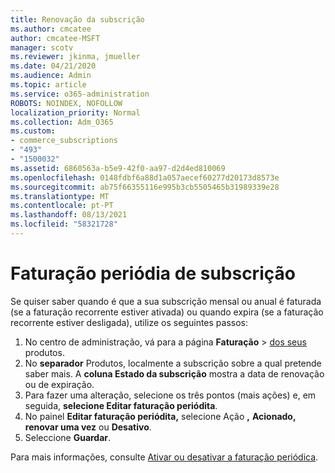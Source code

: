 ```yaml
---
title: Renovação da subscrição
ms.author: cmcatee
author: cmcatee-MSFT
manager: scotv
ms.reviewer: jkinma, jmueller
ms.date: 04/21/2020
ms.audience: Admin
ms.topic: article
ms.service: o365-administration
ROBOTS: NOINDEX, NOFOLLOW
localization_priority: Normal
ms.collection: Adm_O365
ms.custom:
- commerce_subscriptions
- "493"
- "1500032"
ms.assetid: 6860563a-b5e9-42f0-aa97-d2d4ed810069
ms.openlocfilehash: 0148fdbf6a88d1a057aecef60277d20173d8573e
ms.sourcegitcommit: ab75f66355116e995b3cb5505465b31989339e28
ms.translationtype: MT
ms.contentlocale: pt-PT
ms.lasthandoff: 08/13/2021
ms.locfileid: "58321728"
---
```

# <a name="subscription-recurring-billing"></a>Faturação periódia de subscrição

Se quiser saber quando é que a sua subscrição mensal  ou anual é faturada (se a  faturação recorrente estiver ativada) ou quando expira (se a faturação recorrente estiver desligada), utilize os seguintes passos:
  
1. No centro de administração, vá para a página **Faturação** \> [dos seus](https://go.microsoft.com/fwlink/p/?linkid=842054) produtos.
2. No **separador** Produtos, localmente a subscrição sobre a qual pretende saber mais. A **coluna Estado da subscrição** mostra a data de renovação ou de expiração.
3. Para fazer uma alteração, selecione os três pontos (mais ações) e, em seguida, **selecione Editar faturação periódita**.
4. No painel **Editar faturação periódita,** selecione Ação **,** **Acionado, renovar uma vez** ou **Desativo**.
5. Seleccione **Guardar**.

Para mais informações, consulte [Ativar ou desativar a faturação periódica](https://docs.microsoft.com/microsoft-365/commerce/subscriptions/renew-your-subscription).